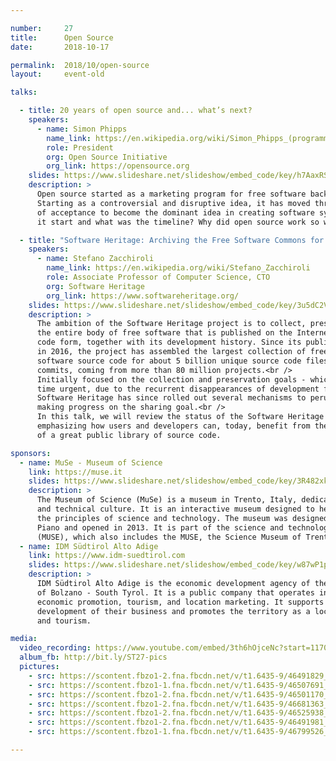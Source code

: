 ```yaml
---

number:     27
title:      Open Source
date:       2018-10-17

permalink:  2018/10/open-source
layout:     event-old

talks:

  - title: 20 years of open source and... what’s next?
    speakers:
      - name: Simon Phipps
        name_link: https://en.wikipedia.org/wiki/Simon_Phipps_(programmer)
        role: President
        org: Open Source Initiative
        org_link: https://opensource.org
    slides: https://www.slideshare.net/slideshow/embed_code/key/h7AaxRSRz22RW9
    description: >
      Open source started as a marketing program for free software back in 1998.
      Starting as a controversial and disruptive idea, it has moved through the stages
      of acceptance to become the dominant idea in creating software systems. Why did
      it start and what was the timeline? Why did open source work so well? What's next?

  - title: "Software Heritage: Archiving the Free Software Commons for Fun & Profit"
    speakers:
      - name: Stefano Zacchiroli
        name_link: https://en.wikipedia.org/wiki/Stefano_Zacchiroli
        role: Associate Professor of Computer Science, CTO
        org: Software Heritage
        org_link: https://www.softwareheritage.org/
    slides: https://www.slideshare.net/slideshow/embed_code/key/3u5dC2Vuec39ur
    description: >
      The ambition of the Software Heritage project is to collect, preserve, and share
      the entire body of free software that is published on the Internet in source
      code form, together with its development history. Since its public announcement
      in 2016, the project has assembled the largest collection of freely available
      software source code for about 5 billion unique source code files and 1 billion
      commits, coming from more than 80 million projects.<br />
      Initially focused on the collection and preservation goals - which were at the
      time urgent, due to the recurrent disappearances of development forges -
      Software Heritage has since rolled out several mechanisms to peruse its archive,
      making progress on the sharing goal.<br />
      In this talk, we will review the status of the Software Heritage project,
      emphasizing how users and developers can, today, benefit from the availability
      of a great public library of source code.

sponsors:
  - name: MuSe - Museum of Science
    link: https://muse.it
    slides: https://www.slideshare.net/slideshow/embed_code/key/3R482xkgJEmlHX
    description: >
      The Museum of Science (MuSe) is a museum in Trento, Italy, dedicated to scientific
      and technical culture. It is an interactive museum designed to help people understand
      the principles of science and technology. The museum was designed by architect Renzo
      Piano and opened in 2013. It is part of the science and technology park of Trentino
      (MUSE), which also includes the MUSE, the Science Museum of Trento.
  - name: IDM Südtirol Alto Adige
    link: https://www.idm-suedtirol.com
    slides: https://www.slideshare.net/slideshow/embed_code/key/w87wP1pKnASQo4
    description: >
      IDM Südtirol Alto Adige is the economic development agency of the Autonomous Province
      of Bolzano - South Tyrol. It is a public company that operates in the field of
      economic promotion, tourism, and location marketing. It supports companies in the
      development of their business and promotes the territory as a location for investment
      and tourism.

media:
  video_recording: https://www.youtube.com/embed/3th6hOjceNc?start=1170
  album_fb: http://bit.ly/ST27-pics
  pictures:
    - src: https://scontent.fbzo1-2.fna.fbcdn.net/v/t1.6435-9/46491829_1029155160615772_2156906389635596288_n.jpg?_nc_cat=102&ccb=1-7&_nc_sid=5f2048&_nc_ohc=LSGoGxTo4xwAX86XrBY&_nc_ht=scontent.fbzo1-2.fna&oh=00_AfBGoS-eKjmi-Teu_6Oys8juUaUAC1WUqvlaV-6ThlVcfw&oe=6618260E
    - src: https://scontent.fbzo1-1.fna.fbcdn.net/v/t1.6435-9/46507691_1029154547282500_497249946068582400_n.jpg?_nc_cat=101&ccb=1-7&_nc_sid=5f2048&_nc_ohc=O1j4Ec_QdmEAX_nbEmb&_nc_ht=scontent.fbzo1-1.fna&oh=00_AfCUz-8WrYU0lD2f76zUgiIxO8_yKBC3zHiLsfomV-lSXQ&oe=661849C3
    - src: https://scontent.fbzo1-2.fna.fbcdn.net/v/t1.6435-9/46501170_1029154460615842_351013095688110080_n.jpg?_nc_cat=103&ccb=1-7&_nc_sid=5f2048&_nc_ohc=VSnSJvOedREAX9Bd74g&_nc_ht=scontent.fbzo1-2.fna&oh=00_AfB1y40VjjS3tec5lVrS6Ie9D8PhH6YefEIxnrT-SihkoA&oe=66182D23
    - src: https://scontent.fbzo1-2.fna.fbcdn.net/v/t1.6435-9/46681363_1029154560615832_245436808073052160_n.jpg?_nc_cat=110&ccb=1-7&_nc_sid=5f2048&_nc_ohc=Eg_2g0Ft7msAX-vZbGH&_nc_ht=scontent.fbzo1-2.fna&oh=00_AfDmaGymmAE7_SlOe9JO1aNX2mnIUn3gZAVWwk1Kf-E5Ew&oe=66182B9B
    - src: https://scontent.fbzo1-2.fna.fbcdn.net/v/t1.6435-9/46525938_1029155513949070_5779611012030267392_n.jpg?_nc_cat=108&ccb=1-7&_nc_sid=5f2048&_nc_ohc=9zpjSS2ZPmEAX8P6ZHT&_nc_oc=AQmdq0QYCVditJG70WnQMt0RGmyHwwzgCVl4azamQ1NEc5qfbrorR97Pnykr8dQVDFE&_nc_ht=scontent.fbzo1-2.fna&oh=00_AfAkBeLE3jH0Ng1g9PpelbHwQ5NlRTB96UYQDnf_JDT4mQ&oe=6618373A
    - src: https://scontent.fbzo1-2.fna.fbcdn.net/v/t1.6435-9/46491981_1029155347282420_5715760409005260800_n.jpg?_nc_cat=103&ccb=1-7&_nc_sid=5f2048&_nc_ohc=rAfDItmHZdAAX_jxcNE&_nc_ht=scontent.fbzo1-2.fna&oh=00_AfDs9SWZghhcBucu5QUPZuyGAxzb6E3jfZqrE1oKVILuWQ&oe=66182C56
    - src: https://scontent.fbzo1-1.fna.fbcdn.net/v/t1.6435-9/46799526_1029155747282380_4460127020667371520_n.jpg?_nc_cat=105&ccb=1-7&_nc_sid=5f2048&_nc_ohc=WF7JyRGikB8AX98WVAA&_nc_ht=scontent.fbzo1-1.fna&oh=00_AfAw11OTurAS2VjGXdgMw2mo74xEZ5VNMAyaL4EUn-oijw&oe=661857B7

---
```

